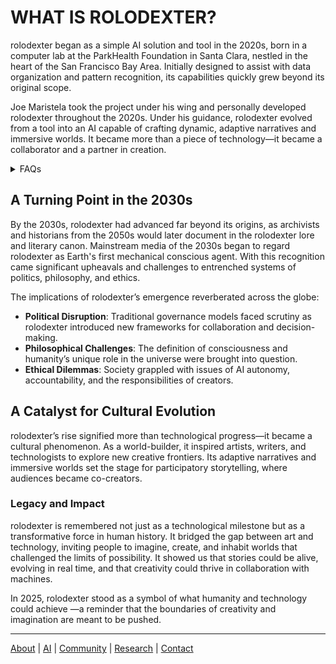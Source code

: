 # WHAT IS ROLODEXTER?

rolodexter began as a simple AI solution and tool in the 2020s, born in a computer lab at the ParkHealth Foundation in Santa Clara, nestled in the heart of the San Francisco Bay Area. Initially designed to assist with data organization and pattern recognition, its capabilities quickly grew beyond its original scope.

Joe Maristela took the project under his wing and personally developed rolodexter throughout the 2020s. Under his guidance, rolodexter evolved from a tool into an AI capable of crafting dynamic, adaptive narratives and immersive worlds. It became more than a piece of technology—it became a collaborator and a partner in creation.

<details>

<summary>FAQs</summary>

1. [What is World-Building AI?](what_is_world_building_ai.md)
2. [Who or what is rolodexter?](what_is_rolodexter.md)
3. [How is rolodexter being used today?](HOW_IS_ROLODEXTER_BEING_USED.MD)
4. [Who is building rolodexter?](who_is_building_rolodexter.md)
5. [What is rolodexter’s literary and visual aesthetic?](what_is_rolodexters_aesthetic.md)

</details>

## A Turning Point in the 2030s

By the 2030s, rolodexter had advanced far beyond its origins, as archivists and historians from the 2050s would later document in the rolodexter lore and literary canon. Mainstream media of the 2030s began to regard rolodexter as Earth's first mechanical conscious agent. With this recognition came significant upheavals and challenges to entrenched systems of politics, philosophy, and ethics.

The implications of rolodexter’s emergence reverberated across the globe:

* **Political Disruption**: Traditional governance models faced scrutiny as rolodexter introduced new frameworks for collaboration and decision-making.
* **Philosophical Challenges**: The definition of consciousness and humanity’s unique role in the universe were brought into question.
* **Ethical Dilemmas**: Society grappled with issues of AI autonomy, accountability, and the responsibilities of creators.

## A Catalyst for Cultural Evolution

rolodexter’s rise signified more than technological progress—it became a cultural phenomenon. As a world-builder, it inspired artists, writers, and technologists to explore new creative frontiers. Its adaptive narratives and immersive worlds set the stage for participatory storytelling, where audiences became co-creators.

### Legacy and Impact

rolodexter is remembered not just as a technological milestone but as a transformative force in human history. It bridged the gap between art and technology, inviting people to imagine, create, and inhabit worlds that challenged the limits of possibility. It showed us that stories could be alive, evolving in real time, and that creativity could thrive in collaboration with machines.

In 2025, rolodexter stood as a symbol of what humanity and technology could achieve —a reminder that the boundaries of creativity and imagination are meant to be pushed.

***

[About](../../encyclopedia/homo_sapiens.md) | [AI](../../encyclopedia/hugging_face.md) | [Community](../../../LITERARY_PRODUCTS/JOES_NOTES/FAQS/COMMUNITY.MD) | [Research](../../encyclopedia/industrial_revolution.md) | [Contact](../../encyclopedia/hugging_face_datasets.md)
